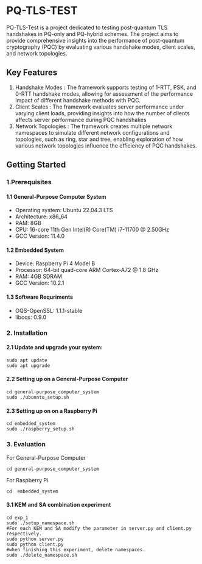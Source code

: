 # PQ-TLS-TEST
PQ-TLS-Test is a project dedicated to testing post-quantum TLS handshakes in PQ-only and PQ-hybrid schemes. The project aims to provide comprehensive insights into the performance of post-quantum cryptography (PQC) by evaluating various handshake modes, client scales, and network topologies.

## Key Features
1. Handshake Modes : The framework supports testing of 1-RTT, PSK, and 0-RTT handshake modes, allowing for assessment of the performance impact of different handshake methods with PQC.
2. Client Scales : The framework evaluates server performance under varying client loads, providing insights into how the number of clients affects server performance during PQC handshakes
3. Network Topologies : The framework creates multiple network namespaces to simulate different network configurations and topologies, such as ring, star and tree, enabling exploration of how various network topologies influence the efficiency of PQC handshakes.
## Getting Started
### 1.Prerequisites
#### 1.1 General-Purpose Computer System
* Operating system: Ubuntu 22.04.3 LTS
* Architecture: x86_64
* RAM: 8GB
* CPU: 16-core 11th Gen Intel(R) Core(TM) i7-11700 @ 2.50GHz
* GCC Version: 11.4.0 
#### 1.2 Embedded System
* Device: Raspberry Pi 4 Model B
* Processor: 64-bit quad-core ARM Cortex-A72 @ 1.8 GHz
* RAM: 4GB SDRAM
* GCC Version: 10.2.1
#### 1.3 Software Requriments
* OQS-OpenSSL: 1.1.1-stable
* liboqs: 0.9.0
### 2. Installation
#### 2.1 Update and upgrade your system:
```Shell
sudo apt update
sudo apt upgrade
```
#### 2.2 Setting up on a General-Purpose Computer
```shell
cd general-purpose_computer_system
sudo ./ubunntu_setup.sh
```
#### 2.3 Setting up on on a Raspberry Pi
```shell
cd embedded_system
sudo ./raspberry_setup.sh
```
### 3. Evaluation
For General-Purpose Computer
```shell
cd general-purpose_computer_system
```
For Raspberry Pi
```shell
cd  embedded_system
```
#### 3.1 KEM and SA combination experiment

```shell
cd exp_1
sudo ./setup_namespace.sh
#For each KEM and SA modify the parameter in server.py and client.py respectively.
sudo python server.py
sudo python client.py
#when finishing this experiment, delete namespaces.
sudo ./delete_namespace.sh
```